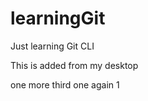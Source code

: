 # learningGit
Just learning Git CLI 

This is added from my desktop 

one more 
third one
again 1 

